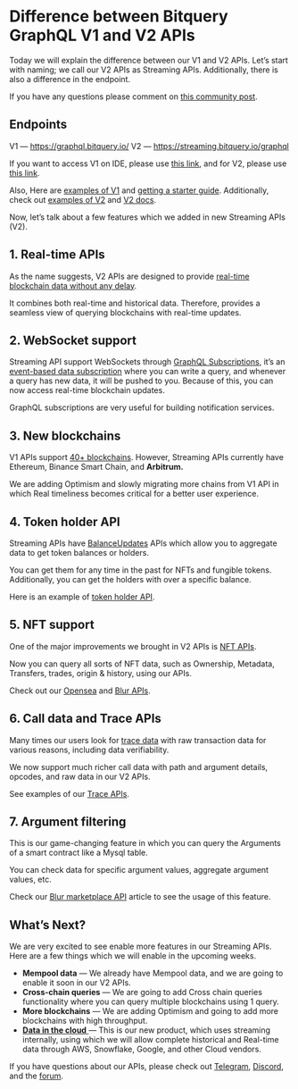 # Difference between Bitquery GraphQL V1 and V2 APIs

Today we will explain the difference between our V1 and V2 APIs. Let’s start with naming; we call our V2 APIs as Streaming APIs. Additionally, there is also a difference in the endpoint.

If you have any questions please comment on [this community post](https://community.bitquery.io/t/difference-between-bitquery-graphql-v1-and-v2-apis/1561).

## Endpoints

V1 — https://graphql.bitquery.io/
V2 — https://streaming.bitquery.io/graphql

If you want to access V1 on IDE, please use [this link](https://ide.bitquery.io/), and for V2, please use [this link](https://streaming.bitquery.io/).

Also, Here are [examples of V1](https://ide.bitquery.io/explore/ethereum) and [getting a starter guide](https://community.bitquery.io/t/how-to-get-started-with-bitquerys-blockchain-graphql-apis/13). Additionally, check out [examples of V2](https://ide.bitquery.io/explore/EVM) and [V2 docs](https://docs.bitquery.io/).

Now, let’s talk about a few features which we added in new Streaming APIs (V2).

## 1. Real-time APIs

As the name suggests, V2 APIs are designed to provide [real-time blockchain data without any delay](https://bitquery.io/blog/analysis-of-blockchain-availabilitybased-on-block-lag).

It combines both real-time and historical data. Therefore, provides a seamless view of querying blockchains with real-time updates.

## 2. WebSocket support

Streaming API support WebSockets through [GraphQL Subscriptions](https://graphql.org/blog/subscriptions-in-graphql-and-relay/), it’s an [event-based data subscription](https://docs.bitquery.io/docs/ide/subscription/) where you can write a query, and whenever a query has new data, it will be pushed to you. Because of this, you can now access real-time blockchain updates.

GraphQL subscriptions are very useful for building notification services.

## 3. New blockchains

V1 APIs support [40+ blockchains](https://account.bitquery.io/user/system_status). However, Streaming APIs currently have Ethereum, Binance Smart Chain, and **Arbitrum.**

We are adding Optimism and slowly migrating more chains from V1 API in which Real timeliness becomes critical for a better user experience.

## 4. Token holder API

Streaming APIs have [BalanceUpdates](https://docs.bitquery.io/docs/evm/balances/) APIs which allow you to aggregate data to get token balances or holders.

You can get them for any time in the past for NFTs and fungible tokens. Additionally, you can get the holders with over a specific balance.

Here is an example of [token holder API](https://docs.bitquery.io/docs/examples/balances/tokenHolders-api/).

## 5. NFT support

One of the major improvements we brought in V2 APIs is [NFT APIs](https://bitquery.io/products/nft-apis).

Now you can query all sorts of NFT data, such as Ownership, Metadata, Transfers, trades, origin & history, using our APIs.

Check out our [Opensea](https://bitquery.io/blog/opensea-nft-api) and [Blur APIs](https://bitquery.io/blog/blur-nft-marketplace-api).

## 6. Call data and Trace APIs

Many times our users look for [trace data](https://community.bitquery.io/t/bitquery-trace-api/1556) with raw transaction data for various reasons, including data verifiability.

We now support much richer call data with path and argument details, opcodes, and raw data in our V2 APIs.

See examples of our [Trace APIs](https://ide.bitquery.io/Transaction-Call-Trace-v2_1).

## 7. Argument filtering

This is our game-changing feature in which you can query the Arguments of a smart contract like a Mysql table.

You can check data for specific argument values, aggregate argument values, etc.

Check our [Blur marketplace API](https://bitquery.io/blog/blur-nft-marketplace-api) article to see the usage of this feature.

## What’s Next?

We are very excited to see enable more features in our Streaming APIs. Here are a few things which we will enable in the upcoming weeks.

* **Mempool data** — We already have Mempool data, and we are going to enable it soon in our V2 APIs.
* **Cross-chain queries** — We are going to add Cross chain queries functionality where you can query multiple blockchains using 1 query.
* **More blockchains** — We are adding Optimism and going to add more blockchains with high throughput.
* [**Data in the cloud** ](https://bitquery.io/products/streaming)— This is our new product, which uses streaming internally, using which we will allow complete historical and Real-time data through AWS, Snowflake, Google, and other Cloud vendors.

If you have questions about our APIs, please check out [Telegram](https://t.me/bloxy_info), [Discord](https://discord.gg/EEBVTQnb2E), and the [forum](https://community.bitquery.io/).